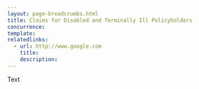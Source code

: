 ```yaml
---
layout: page-breadcrumbs.html
title: Claims for Disabled and Terminally Ill Policyholders
concurrence: 
template: 
relatedlinks:
  - url: http://www.google.com
    title: 
    description: 
---
```


Text